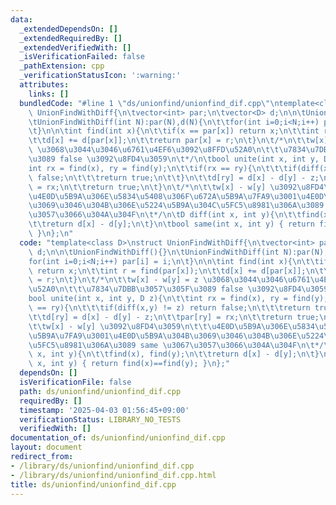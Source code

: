 ```yaml
---
data:
  _extendedDependsOn: []
  _extendedRequiredBy: []
  _extendedVerifiedWith: []
  _isVerificationFailed: false
  _pathExtension: cpp
  _verificationStatusIcon: ':warning:'
  attributes:
    links: []
  bundledCode: "#line 1 \"ds/unionfind/unionfind_dif.cpp\"\ntemplate<class D>\nstruct\
    \ UnionFindWithDiff{\n\tvector<int> par;\n\tvector<D> d;\n\n\tUnionFindWithDiff(){}\n\
    \tUnionFindWithDiff(int N):par(N),d(N){\n\t\tfor(int i=0;i<N;i++) par[i] = i;\n\
    \t}\n\n\tint find(int x){\n\t\tif(x == par[x]) return x;\n\t\tint r = find(par[x]);\n\
    \t\td[x] += d[par[x]];\n\t\treturn par[x] = r;\n\t}\n\t/*\n\t\tw[x] - w[y] = z\
    \ \u3068\u3044\u3046\u6761\u4EF6\u3092\u8FFD\u52A0\n\t\t\u7834\u7DBB\u3057\u305F\
    \u3089 false \u3092\u8FD4\u3059\n\t*/\n\tbool unite(int x, int y, D z){\n\t\t\
    int rx = find(x), ry = find(y);\n\t\tif(rx == ry){\n\t\t\tif(diff(x,y) != z) return\
    \ false;\n\t\t\treturn true;\n\t\t}\n\t\td[ry] = d[x] - d[y] - z;\n\t\tpar[ry]\
    \ = rx;\n\t\treturn true;\n\t}\n\t/*\n\t\tw[x] - w[y] \u3092\u8FD4\u3059\n\t\t\
    \u4E0D\u5B9A\u306E\u5834\u5408\u306F\u672A\u5B9A\u7FA9\u3001\u4E0D\u5B9A\u304B\
    \u3069\u3046\u304B\u306E\u5224\u5B9A\u304C\u5FC5\u8981\u306A\u3089 same \u3067\
    \u3057\u3066\u304A\u304F\n\t*/\n\tD diff(int x, int y){\n\t\tfind(x), find(y);\n\
    \t\treturn d[x] - d[y];\n\t}\n\tbool same(int x, int y) { return find(x)==find(y);\
    \ }\n};\n"
  code: "template<class D>\nstruct UnionFindWithDiff{\n\tvector<int> par;\n\tvector<D>\
    \ d;\n\n\tUnionFindWithDiff(){}\n\tUnionFindWithDiff(int N):par(N),d(N){\n\t\t\
    for(int i=0;i<N;i++) par[i] = i;\n\t}\n\n\tint find(int x){\n\t\tif(x == par[x])\
    \ return x;\n\t\tint r = find(par[x]);\n\t\td[x] += d[par[x]];\n\t\treturn par[x]\
    \ = r;\n\t}\n\t/*\n\t\tw[x] - w[y] = z \u3068\u3044\u3046\u6761\u4EF6\u3092\u8FFD\
    \u52A0\n\t\t\u7834\u7DBB\u3057\u305F\u3089 false \u3092\u8FD4\u3059\n\t*/\n\t\
    bool unite(int x, int y, D z){\n\t\tint rx = find(x), ry = find(y);\n\t\tif(rx\
    \ == ry){\n\t\t\tif(diff(x,y) != z) return false;\n\t\t\treturn true;\n\t\t}\n\
    \t\td[ry] = d[x] - d[y] - z;\n\t\tpar[ry] = rx;\n\t\treturn true;\n\t}\n\t/*\n\
    \t\tw[x] - w[y] \u3092\u8FD4\u3059\n\t\t\u4E0D\u5B9A\u306E\u5834\u5408\u306F\u672A\
    \u5B9A\u7FA9\u3001\u4E0D\u5B9A\u304B\u3069\u3046\u304B\u306E\u5224\u5B9A\u304C\
    \u5FC5\u8981\u306A\u3089 same \u3067\u3057\u3066\u304A\u304F\n\t*/\n\tD diff(int\
    \ x, int y){\n\t\tfind(x), find(y);\n\t\treturn d[x] - d[y];\n\t}\n\tbool same(int\
    \ x, int y) { return find(x)==find(y); }\n};"
  dependsOn: []
  isVerificationFile: false
  path: ds/unionfind/unionfind_dif.cpp
  requiredBy: []
  timestamp: '2025-04-03 01:56:45+09:00'
  verificationStatus: LIBRARY_NO_TESTS
  verifiedWith: []
documentation_of: ds/unionfind/unionfind_dif.cpp
layout: document
redirect_from:
- /library/ds/unionfind/unionfind_dif.cpp
- /library/ds/unionfind/unionfind_dif.cpp.html
title: ds/unionfind/unionfind_dif.cpp
---
```

